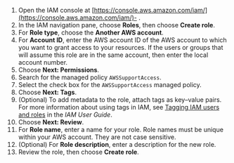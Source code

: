 1. Open the IAM console at [https://console.aws.amazon.com/iam/](https://console.aws.amazon.com/iam/)-   .
2. In the IAM navigation pane, choose **Roles**, then choose **Create role**.
3. For **Role type**, choose the **Another AWS account**.
4. For **Account ID**, enter the AWS account ID of the AWS account to which you want to grant access to your resources. If the users or groups that will assume this role are in the same account, then enter the local account number.
5. Choose **Next: Permissions**.
6. Search for the managed policy `AWSSupportAccess`.
7. Select the check box for the `AWSSupportAccess` managed policy.
8. Choose **Next: Tags**.
9. (Optional) To add metadata to the role, attach tags as key–value pairs. For more information about using tags in IAM, see [Tagging IAM users and roles](https://docs.aws.amazon.com/IAM/latest/UserGuide/id_tags.html) in the _IAM User Guide_.
10. Choose **Next: Review**.
11. For **Role name**, enter a name for your role. Role names must be unique within your AWS account. They are not case sensitive.
12. (Optional) For **Role description**, enter a description for the new role.
13. Review the role, then choose **Create role**.